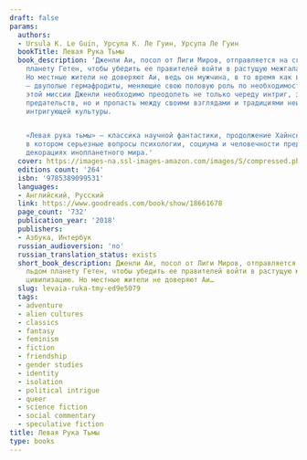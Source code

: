 ```yaml
---
draft: false
params:
  authors:
  - Ursula K. Le Guin, Урсула К. Ле Гуин, Урсула Ле Гуин
  bookTitle: Левая Рука Тьмы
  book_description: 'Дженли Аи, посол от Лиги Миров, отправляется на скованную льдом
    планету Гетен, чтобы убедить ее правителей войти в растущую межгалактическую цивилизацию.
    Но местные жители не доверяют Аи, ведь он мужчина, в то время как все гетенианцы
    – двуполые гермафродиты, меняющие свою половую роль по необходимости. Для успеха
    этой миссии Дженли необходимо преодолеть не только череду интриг, заговоров и
    предательств, но и пропасть между своими взглядами и традициями неизвестной, но
    интригующей культуры.


    «Левая рука тьмы» – классика научной фантастики, продолжение Хайнского цикла,
    в котором серьезные вопросы психологии, социума и человечности представлены в
    декорациях инопланетного мира.'
  cover: https://images-na.ssl-images-amazon.com/images/S/compressed.photo.goodreads.com/books/1460222581i/29863537.jpg
  editions count: '264'
  isbn: '9785389099531'
  languages:
  - Английский, Русский
  link: https://www.goodreads.com/book/show/18661678
  page_count: '732'
  publication_year: '2018'
  publishers:
  - Азбука, Интербук
  russian_audioversion: 'no'
  russian_translation_status: exists
  short_book_description: Дженли Аи, посол от Лиги Миров, отправляется на скованную
    льдом планету Гетен, чтобы убедить ее правителей войти в растущую межгалактическую
    цивилизацию. Но местные жители не доверяют Аи…
  slug: levaia-ruka-tmy-ed9e5079
  tags:
  - adventure
  - alien cultures
  - classics
  - fantasy
  - feminism
  - fiction
  - friendship
  - gender studies
  - identity
  - isolation
  - political intrigue
  - queer
  - science fiction
  - social commentary
  - speculative fiction
title: Левая Рука Тьмы
type: books
---
```

